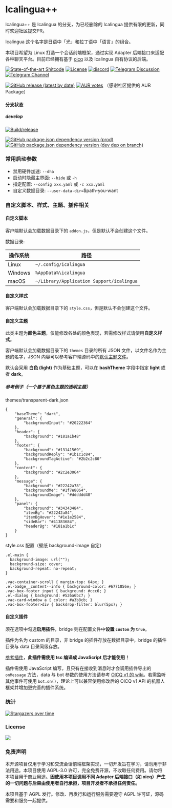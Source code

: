 # Icalingua++

Icalingua++ 是 Icalingua 的分支，为已经删除的 Icalingua 提供有限的更新，同时欢迎社区提交PR。

Icalingua 这个名字是日语中「光」和拉丁语中「语言」的组合。

本项目希望为 Linux 打造一个会话前端框架，通过实现 Adapter 后端接口来适配各种聊天平台。目前已经拥有基于 [oicq](https://github.com/takayama-lily/oicq) 以及 Icalingua 自有协议的后端。

[![State-of-the-art Shitcode](https://img.shields.io/static/v1?label=State-of-the-art&message=Shitcode&color=7B5804)](https://github.com/trekhleb/state-of-the-art-shitcode)
[![License](https://img.shields.io/aur/license/icalingua++)](https://github.com/Icalingua-plus-plus/Icalingua-plus-plus/blob/develop/LICENSE)
[![discord](https://img.shields.io/static/v1?label=chat&message=discord&color=7289da&logo=discord)](https://discord.gg/gKnU7BARzv)
[![Telegram Discussion](https://img.shields.io/static/v1?label=Discussion&message=Telegram&color=blue&logo=telegram)](https://t.me/Icalinguapp)
[![Telegram Channel](https://img.shields.io/static/v1?label=Channel&message=Telegram&color=blue&logo=telegram)](https://t.me/Icalinguapp_Updates)

[![GitHub release (latest by date)](https://img.shields.io/github/downloads/Icalingua-plus-plus/Icalingua-plus-plus/latest/total)](https://github.com/Icalingua-plus-plus/Icalingua-plus-plus/releases/latest)
[![AUR votes](https://img.shields.io/aur/votes/icalingua++)](https://aur.archlinux.org/packages/icalingua++/)
（感谢社区提供的 AUR Package）

#### 分支状态

##### develop

[![Build/release](https://github.com/Icalingua-plus-plus/Icalingua-plus-plus/actions/workflows/main.yml/badge.svg?branch=develop)](https://github.com/Icalingua-plus-plus/Icalingua-plus-plus/actions/workflows/main.yml)

[![GitHub package.json dependency version (prod)](https://img.shields.io/github/package-json/dependency-version/Icalingua-plus-plus/Icalingua-plus-plus/oicq-icalingua-plus-plus/develop?filename=icalingua%2Fpackage.json)](https://github.com/takayama-lily/oicq)
[![GitHub package.json dependency version (dev dep on branch)](https://img.shields.io/github/package-json/dependency-version/Icalingua-plus-plus/Icalingua-plus-plus/dev/electron/develop?logo=electron&filename=icalingua%2Fpackage.json)](https://electronjs.org)

### 常用启动参数

- 禁用硬件加速: `--dha`
- 启动时隐藏主界面: `--hide` 或 `-h`
- 指定配置: `--config xxx.yaml` 或 `-c xxx.yaml`
- 自定义数据目录: `--user-data-dir=`$path-you-want

### 自定义脚本、样式、主题、插件相关

#### 自定义脚本

客户端默认会加载数据目录下的 `addon.js`，但是默认不会创建这个文件。

数据目录:

| 操作系统 | 路径                  |
|---------|-----------------------|
| Linux   | `~/.config/icalingua` |
| Windows | `%AppData%\icalingua` |
| macOS   | `~/Library/Application Support/icalingua`|

#### 自定义样式

客户端默认会加载数据目录下的 `style.css`，但是默认不会创建这个文件。

#### 自定义主题

此类主题为**颜色主题**，仅能修改各处的颜色表现，若需修改样式请使用**自定义样式**。

客户端默认会加载数据目录下的 `themes` 目录的所有 JSON 文件，以文件名作为主题的名字，JSON 内容可以参考客户端源码中的[默认主题文件](icalingua/src/renderer/components/vac-mod/themes/index.js)。

默认会采用 **白色 (light)** 作为基础主题，可以在 **bashTheme** 字段中指定 **light** 或者 **dark**。

##### 参考例子（一个基于黑色主题的透明主题）

themes/transparent-dark.json

```
{
    "baseTheme": "dark",
    "general": {
        "backgroundInput": "#20222364"
    },
    "header": {
        "background": "#181a1b48"
    },
    "footer": {
        "background": "#13141569",
        "backgroundReply": "#1b1c1c84",
        "backgroundTagActive": "#2b2c2c80"
    },
    "content": {
        "background": "#2c2e3064"
    },
    "message": {
        "background": "#22242a78",
        "backgroundMe": "#1f7e8064",
        "backgroundImage": "#dddddd40"
    },
    "panel": {
        "background": "#34343484",
        "itemBg": "#22242a84",
        "itemBgHover": "#1e1e2584",
        "sideBar": "#41383684",
        "headerBg": "#181a1b1c"
    }
}
```

style.css 配置（壁纸 background-image 自定）

```
.el-main {
  background-image: url("");
  background-size: cover;
  background-repeat: no-repeat;
}

.vac-container-scroll { margin-top: 64px; }
.el-badge__content--info { background-color: #6771856e; }
.vac-box-footer input { background: #ccc6; }
.el-dialog { background: #526a6bc7; }
.vac-card-window a { color: #a3b8cb; }
.vac-box-footer>div { backdrop-filter: blur(5px); }
```

#### 自定义插件

须在选项中勾选**启用插件**，bridge 则在配置文件中**设置 `custom` 为 `true`**。

插件为名为 custom 的目录，非 bridge 的插件存放在数据目录中，bridge 的插件目录与 data 目录同级存放。

[参考插件](https://github.com/Icalingua-plus-plus/Icalingua-plus-plus/tree/develop/icalingua-bridge-oicq/custom.example)，**此插件需使用 tsc 编译成 JavaScript 后才能使用！**

插件需使用 JavaScript 编写，且只有在接收到消息时才会调用插件导出的 `onMessage` 方法，data 与 bot 参数的使用方法请参考 [OICQ v1 的 wiki](https://github.com/takayama-lily/oicq/wiki)。若需监听其他事件可使用 `bot.on()`，理论上可以兼容使用修改后的 OICQ v1 API 的机器人框架并增加更完善的插件系统。

### 统计

[![Stargazers over time](https://starchart.cc/Icalingua-plus-plus/Icalingua-plus-plus.svg)](https://github.com/Icalingua-plus-plus/Icalingua-plus-plus/stargazers)

### License

[![](https://camo.githubusercontent.com/473b62766b498e4f2b008ada39f1d56fb3183649f24447866e25d958ac3fd79a/68747470733a2f2f7777772e676e752e6f72672f67726170686963732f6167706c76332d3135357835312e706e67)](https://www.gnu.org/licenses/agpl-3.0.txt)

### 免责声明

本开源项目仅用于学习和交流会话前端框架实现，一切开发旨在学习，请勿用于非法用途。本项目使用 AGPL-3.0 许可，完全免费开源，不收取任何费用。请勿将本项目用于商业用途。**因使用本项目调用不同 Adapter 后端接口（如 oicq）产生的一切问题与后果由使用者自行承担，项目开发者不承担任何责任。**

本项目基于 AGPL 发行。修改、再发行和运行服务需要遵守 AGPL 许可证，源码需要和服务一起提供。
